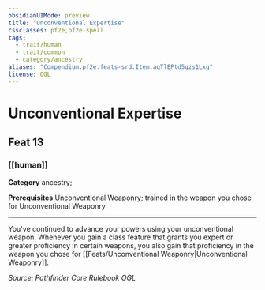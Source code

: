 ```yaml
---
obsidianUIMode: preview
title: "Unconventional Expertise"
cssclasses: pf2e,pf2e-spell
tags:
  - trait/human
  - trait/common
  - category/ancestry
aliases: "Compendium.pf2e.feats-srd.Item.aqTlEPtd5gzs1Lxg"
license: OGL
---
```

# Unconventional Expertise
## Feat 13
### [[human]]

**Category** ancestry; 



**Prerequisites** Unconventional Weaponry; trained in the weapon you chose for Unconventional Weaponry
* * *
You've continued to advance your powers using your unconventional weapon. Whenever you gain a class feature that grants you expert or greater proficiency in certain weapons, you also gain that proficiency in the weapon you chose for [[Feats/Unconventional Weaponry|Unconventional Weaponry]].

*Source: Pathfinder Core Rulebook*
*OGL*